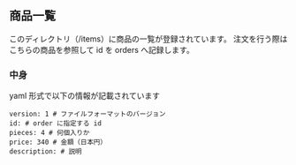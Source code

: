 ## 商品一覧

このディレクトリ（/items）に商品の一覧が登録されています。
注文を行う際はこちらの商品を参照して id を orders へ記録します。

### 中身

yaml 形式で以下の情報が記載されています

```
version: 1 # ファイルフォーマットのバージョン
id: # order に指定する id
pieces: 4 # 何個入りか
price: 340 # 金額（日本円）
description: # 説明
```
